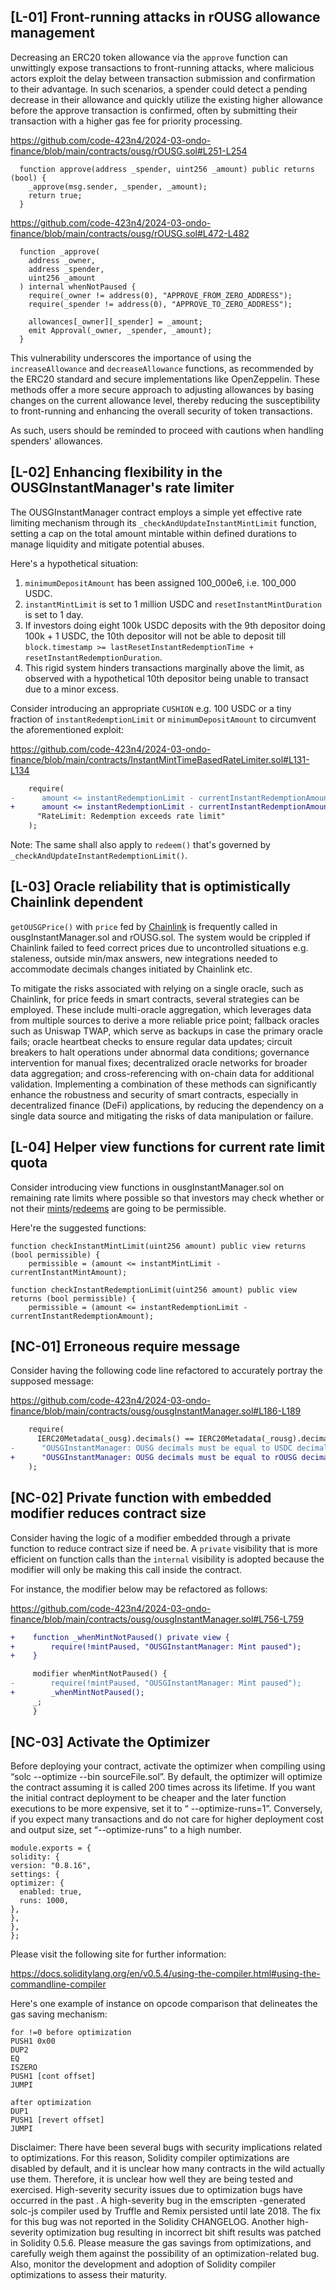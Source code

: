 ## [L-01] Front-running attacks in rOUSG allowance management
Decreasing an ERC20 token allowance via the `approve` function can unwittingly expose transactions to front-running attacks, where malicious actors exploit the delay between transaction submission and confirmation to their advantage. In such scenarios, a spender could detect a pending decrease in their allowance and quickly utilize the existing higher allowance before the approve transaction is confirmed, often by submitting their transaction with a higher gas fee for priority processing. 

https://github.com/code-423n4/2024-03-ondo-finance/blob/main/contracts/ousg/rOUSG.sol#L251-L254

```solidity
  function approve(address _spender, uint256 _amount) public returns (bool) {
    _approve(msg.sender, _spender, _amount);
    return true;
  }
```
https://github.com/code-423n4/2024-03-ondo-finance/blob/main/contracts/ousg/rOUSG.sol#L472-L482

```solidity
  function _approve(
    address _owner,
    address _spender,
    uint256 _amount
  ) internal whenNotPaused {
    require(_owner != address(0), "APPROVE_FROM_ZERO_ADDRESS");
    require(_spender != address(0), "APPROVE_TO_ZERO_ADDRESS");

    allowances[_owner][_spender] = _amount;
    emit Approval(_owner, _spender, _amount);
  }
```

This vulnerability underscores the importance of using the `increaseAllowance` and `decreaseAllowance` functions, as recommended by the ERC20 standard and secure implementations like OpenZeppelin. These methods offer a more secure approach to adjusting allowances by basing changes on the current allowance level, thereby reducing the susceptibility to front-running and enhancing the overall security of token transactions. 

As such, users should be reminded to proceed with cautions when handling spenders' allowances.  

## [L-02] Enhancing flexibility in the OUSGInstantManager's rate limiter
The OUSGInstantManager contract employs a simple yet effective rate limiting mechanism through its `_checkAndUpdateInstantMintLimit` function, setting a cap on the total amount mintable within defined durations to manage liquidity and mitigate potential abuses.

Here's a hypothetical situation:

1. `minimumDepositAmount` has been assigned 100_000e6, i.e. 100_000 USDC.
2. `instantMintLimit` is set to 1 million USDC and `resetInstantMintDuration` is set to 1 day. 
3. If investors doing eight 100k USDC deposits with the 9th depositor doing 100k + 1 USDC, the 10th depositor will not be able to deposit till `block.timestamp >= lastResetInstantRedemptionTime + resetInstantRedemptionDuration`.
4. This rigid system hinders transactions marginally above the limit, as observed with a hypothetical 10th depositor being unable to transact due to a minor excess.

Consider introducing an appropriate `CUSHION` e.g. 100 USDC or a tiny fraction of `instantRedemptionLimit` or `minimumDepositAmount` to circumvent the aforementioned exploit:  

https://github.com/code-423n4/2024-03-ondo-finance/blob/main/contracts/InstantMintTimeBasedRateLimiter.sol#L131-L134

```diff
    require(
-      amount <= instantRedemptionLimit - currentInstantRedemptionAmount,
+      amount <= instantRedemptionLimit - currentInstantRedemptionAmount + CUSHION,
      "RateLimit: Redemption exceeds rate limit"
    );
```
Note: The same shall also apply to `redeem()` that's governed by `_checkAndUpdateInstantRedemptionLimit()`.

## [L-03] Oracle reliability that is optimistically Chainlink dependent
`getOUSGPrice()` with `price` fed by [Chainlink](https://github.com/code-423n4/2024-03-ondo-finance/blob/main/contracts/rwaOracles/RWAOracleExternalComparisonCheck.sol#L25-L32) is frequently called in ousgInstantManager.sol and rOUSG.sol. The system would be crippled if Chainlink failed to feed correct prices due to uncontrolled situations e.g. staleness, outside min/max answers, new integrations needed to accommodate decimals changes initiated by Chainlink etc.    

To mitigate the risks associated with relying on a single oracle, such as Chainlink, for price feeds in smart contracts, several strategies can be employed. These include multi-oracle aggregation, which leverages data from multiple sources to derive a more reliable price point; fallback oracles such as Uniswap TWAP, which serve as backups in case the primary oracle fails; oracle heartbeat checks to ensure regular data updates; circuit breakers to halt operations under abnormal data conditions; governance intervention for manual fixes; decentralized oracle networks for broader data aggregation; and cross-referencing with on-chain data for additional validation. Implementing a combination of these methods can significantly enhance the robustness and security of smart contracts, especially in decentralized finance (DeFi) applications, by reducing the dependency on a single data source and mitigating the risks of data manipulation or failure.

## [L-04] Helper view functions for current rate limit quota
Consider introducing view functions in ousgInstantManager.sol on remaining rate limits where possible so that investors may check whether or not their [mints](https://github.com/code-423n4/2024-03-ondo-finance/blob/main/contracts/ousg/ousgInstantManager.sol#L290)/[redeems](https://github.com/code-423n4/2024-03-ondo-finance/blob/main/contracts/ousg/ousgInstantManager.sol#L406) are going to be permissible.

Here're the suggested functions:

```solidity
function checkInstantMintLimit(uint256 amount) public view returns (bool permissible) {
    permissible = (amount <= instantMintLimit - currentInstantMintAmount);
``` 
```solidity
function checkInstantRedemptionLimit(uint256 amount) public view returns (bool permissible) {
    permissible = (amount <= instantRedemptionLimit - currentInstantRedemptionAmount);
``` 
## [NC-01] Erroneous require message
Consider having the following code line refactored to accurately portray the supposed message:   

https://github.com/code-423n4/2024-03-ondo-finance/blob/main/contracts/ousg/ousgInstantManager.sol#L186-L189

```diff
    require(
      IERC20Metadata(_ousg).decimals() == IERC20Metadata(_rousg).decimals(),
-      "OUSGInstantManager: OUSG decimals must be equal to USDC decimals"
+      "OUSGInstantManager: OUSG decimals must be equal to rOUSG decimals"
    );
```
## [NC-02] Private function with embedded modifier reduces contract size
Consider having the logic of a modifier embedded through a private function to reduce contract size if need be. A `private` visibility that is more efficient on function calls than the `internal` visibility is adopted because the modifier will only be making this call inside the contract.

For instance, the modifier below may be refactored as follows:

https://github.com/code-423n4/2024-03-ondo-finance/blob/main/contracts/ousg/ousgInstantManager.sol#L756-L759

```diff
+    function _whenMintNotPaused() private view {
+        require(!mintPaused, "OUSGInstantManager: Mint paused");
+    }

     modifier whenMintNotPaused() {
-        require(!mintPaused, "OUSGInstantManager: Mint paused");
+        _whenMintNotPaused();
     _;
     }
```
## [NC-03] Activate the Optimizer
Before deploying your contract, activate the optimizer when compiling using “solc --optimize --bin sourceFile.sol”. By default, the optimizer will optimize the contract assuming it is called 200 times across its lifetime. If you want the initial contract deployment to be cheaper and the later function executions to be more expensive, set it to “ --optimize-runs=1”. Conversely, if you expect many transactions and do not care for higher deployment cost and output size, set “--optimize-runs” to a high number.

```
module.exports = {
solidity: {
version: "0.8.16",
settings: {
optimizer: {
  enabled: true,
  runs: 1000,
},
},
},
};
```
Please visit the following site for further information:

https://docs.soliditylang.org/en/v0.5.4/using-the-compiler.html#using-the-commandline-compiler

Here's one example of instance on opcode comparison that delineates the gas saving mechanism:

```
for !=0 before optimization
PUSH1 0x00
DUP2
EQ
ISZERO
PUSH1 [cont offset]
JUMPI

after optimization
DUP1
PUSH1 [revert offset]
JUMPI
```
Disclaimer: There have been several bugs with security implications related to optimizations. For this reason, Solidity compiler optimizations are disabled by default, and it is unclear how many contracts in the wild actually use them. Therefore, it is unclear how well they are being tested and exercised. High-severity security issues due to optimization bugs have occurred in the past . A high-severity bug in the emscripten -generated solc-js compiler used by Truffle and Remix persisted until late 2018. The fix for this bug was not reported in the Solidity CHANGELOG. Another high-severity optimization bug resulting in incorrect bit shift results was patched in Solidity 0.5.6. Please measure the gas savings from optimizations, and carefully weigh them against the possibility of an optimization-related bug. Also, monitor the development and adoption of Solidity compiler optimizations to assess their maturity.   